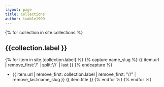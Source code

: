 ```yaml
---
layout: page
title: Collections
author: tumble1999
---
```


{% for collection in site.collections %}
## {{collection.label }}
{% for item in site.[collection.label] %}
{% capture name_slug %} {{ item.url | remove_first:'/' | split:'//' | last }} {% endcapture %}
* {{ item.url | remove_first: collection.label | remove_first: "//" | remove_last:name_slug }} {{ item.title }}
{% endfor %}
{% endfor %}
